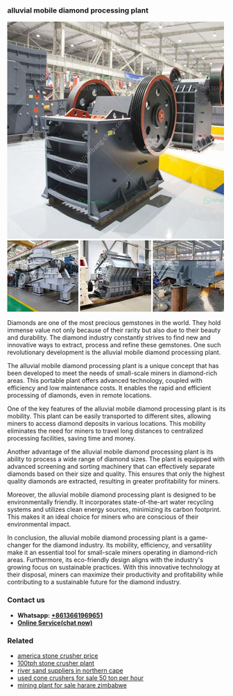 <h3>alluvial mobile diamond processing plant</h3><img src='1708497207.jpg' alt=''><p>Diamonds are one of the most precious gemstones in the world. They hold immense value not only because of their rarity but also due to their beauty and durability. The diamond industry constantly strives to find new and innovative ways to extract, process and refine these gemstones. One such revolutionary development is the alluvial mobile diamond processing plant.</p><p>The alluvial mobile diamond processing plant is a unique concept that has been developed to meet the needs of small-scale miners in diamond-rich areas. This portable plant offers advanced technology, coupled with efficiency and low maintenance costs. It enables the rapid and efficient processing of diamonds, even in remote locations.</p><p>One of the key features of the alluvial mobile diamond processing plant is its mobility. This plant can be easily transported to different sites, allowing miners to access diamond deposits in various locations. This mobility eliminates the need for miners to travel long distances to centralized processing facilities, saving time and money.</p><p>Another advantage of the alluvial mobile diamond processing plant is its ability to process a wide range of diamond sizes. The plant is equipped with advanced screening and sorting machinery that can effectively separate diamonds based on their size and quality. This ensures that only the highest quality diamonds are extracted, resulting in greater profitability for miners.</p><p>Moreover, the alluvial mobile diamond processing plant is designed to be environmentally friendly. It incorporates state-of-the-art water recycling systems and utilizes clean energy sources, minimizing its carbon footprint. This makes it an ideal choice for miners who are conscious of their environmental impact.</p><p>In conclusion, the alluvial mobile diamond processing plant is a game-changer for the diamond industry. Its mobility, efficiency, and versatility make it an essential tool for small-scale miners operating in diamond-rich areas. Furthermore, its eco-friendly design aligns with the industry's growing focus on sustainable practices. With this innovative technology at their disposal, miners can maximize their productivity and profitability while contributing to a sustainable future for the diamond industry.</p><h3>Contact us</h3><ul><li><strong>Whatsapp:&nbsp;<a href="https://wa.me/8613661969651">+8613661969651</a></strong></li><li><a href="https://swt.shibang-china.com/?git&amp;zhl&amp;alluvial mobile diamond processing plant"><strong>Online Service(chat now)</strong></a></li></ul><h3>Related</h3><ul><li><a href='america stone crusher price.md'>america stone crusher price</a></li><li><a href='100tph stone crusher plant.md'>100tph stone crusher plant</a></li><li><a href='river sand suppliers in northern cape.md'>river sand suppliers in northern cape</a></li><li><a href='used cone crushers for sale 50 ton per hour.md'>used cone crushers for sale 50 ton per hour</a></li><li><a href='mining plant for sale harare zimbabwe.md'>mining plant for sale harare zimbabwe</a></li></ul>
